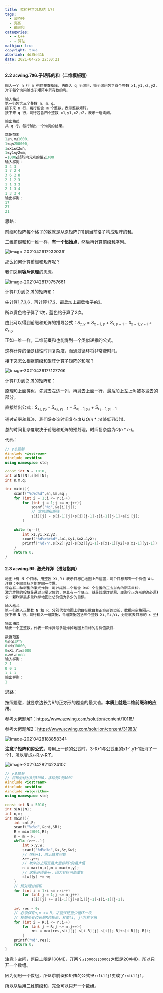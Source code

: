 ```yaml
---
title: 蓝桥杯学习总结（八）
tags:
  - 蓝桥杯
  - 竞赛
  - 前缀和
categories:
  - - C++
  - - 算法
mathjax: true
copyright: true
abbrlink: 4d35e41b
date: 2021-04-26 22:00:21
---
```


#### 2.2 acwing.796.子矩阵的和（二维模板题）

<!--more-->

```C++
输入一个 n 行 m 列的整数矩阵，再输入 q 个询问，每个询问包含四个整数 x1,y1,x2,y2，表示一个子矩阵的左上角坐标和右下角坐标。
对于每个询问输出子矩阵中所有数的和。

输入格式
第一行包含三个整数 n，m，q。
接下来 n 行，每行包含 m 个整数，表示整数矩阵。
接下来 q 行，每行包含四个整数 x1,y1,x2,y2，表示一组询问。

输出格式
共 q 行，每行输出一个询问的结果。

数据范围
1≤n,m≤1000,
1≤q≤200000,
1≤x1≤x2≤n,
1≤y1≤y2≤m,
−1000≤矩阵内元素的值≤1000
输入样例：
3 4 3
1 7 2 4
3 6 2 8
2 1 2 3
1 1 2 2
2 1 3 4
1 3 3 4
输出样例：
17
27
21
```

思路：

前缀和矩阵每个格子的数就是从原矩阵(1,1)到当前格子构成矩阵的和。

二维前缀和和一维一样，**有一个起始点**，然后再计算前缀和序列。

![image-20210428170329381](蓝桥杯学习总结（八）/image-20210428170329381.png)

那么如何计算前缀和矩阵呢？

我们采用**容斥原理**的思想。

![image-20210428170757661](蓝桥杯学习总结（八）/image-20210428170757661.png)

计算(1,1)到(2,3)的矩阵和：

先计算1,7,3,6，再计算1,7,2，最后加上最后格子的2。

所以黄色格子算了1次，蓝色格子算了2次。

由此可以得到前缀和矩阵的推导公式：$S_{x,y} = S_{x-1,y}+S_{x,y-1}-S_{x-1,y-1}+a_{x,y}$

正如一维一样，二维前缀和也能得到一个类似递推的公式。

这样计算的话是线性时间复杂度，而通过循环将非常费时间。

接下来怎么根据前缀和矩阵计算子矩阵的和呢？

![image-20210428172127766](蓝桥杯学习总结（八）/image-20210428172127766.png)

计算(1,1)到(2,3)的矩阵和：

原理和上面类似，先减去左边一列，再减去上面一行，最后加上左上角被多减去的部分。

直接给出公式：$S_{x_2,y_2}-S_{x_2,y_1-1}-S_{x_1-1,y_2}+S_{x_1-1,y_1-1}$

通过前缀和算法，我们将查询时间复杂度从$O(n*m)$降低到$O(1)$。

总的时间复杂度取决于前缀和矩阵的预处理，时间复杂度为$O(n*m)$。

代码：

```C++
// y总题解
#include <iostream>
#include <cstdio>
using namespace std;

const int N = 1010;
int a[N][N],s[N][N];
int n,m,q;

int main(){
    scanf("%d%d%d",&n,&m,&q);
    for (int i = 1;i <= n;i++)
        for (int j = 1;j <= m;j++){
            scanf("%d",&a[i][j]);
            // 求前缀和矩阵
            s[i][j] = s[i-1][j]+s[i][j-1]-s[i-1][j-1]+a[i][j];
        }
    
    while (q--){
        int x1,y1,x2,y2;
        scanf("%d%d%d%d",&x1,&y1,&x2,&y2);
        printf("%d\n",s[x2][y2]-s[x2][y1-1]-s[x1-1][y2]+s[x1-1][y1-1]);
    }
    return 0;
}
```

#### 2.3 acwing.99. 激光炸弹（进阶指南）

```C++
地图上有 N 个目标，用整数 Xi,Yi 表示目标在地图上的位置，每个目标都有一个价值 Wi。
注意：不同目标可能在同一位置。
现在有一种新型的激光炸弹，可以摧毁一个包含 R×R 个位置的正方形内的所有目标。
激光炸弹的投放是通过卫星定位的，但其有一个缺点，就是其爆炸范围，即那个正方形的边必须和 x，y 轴平行。
求一颗炸弹最多能炸掉地图上总价值为多少的目标。

输入格式
第一行输入正整数 N 和 R，分别代表地图上的目标数目和正方形的边长，数据用空格隔开。
接下来 N 行，每行输入一组数据，每组数据包括三个整数 Xi,Yi,Wi，分别代表目标的 x 坐标，y 坐标和价值，数据用空格隔开。

输出格式
输出一个正整数，代表一颗炸弹最多能炸掉地图上目标的总价值数目。

数据范围
0≤R≤10^9
0<N≤10000,
0≤Xi,Yi≤5000
0≤Wi≤1000
输入样例：
2 1
0 0 1
1 1 1
输出样例：
1
```

思路：

按照题意，就是求边长为R的正方形的覆盖的最大值。**本质上就是二维前缀和的应用。**

参考大佬题解1：https://www.acwing.com/solution/content/10116/

参考大佬题解2：https://www.acwing.com/solution/content/31983/

![image-20210428183858344](蓝桥杯学习总结（八）/image-20210428183858344.png)

**注意子矩阵和的公式**，套用上一题的公式时，3-R+1与公式里的x1-1,y1-1抵消了一个1，所以变成x-R,y-R了。

![image-20210428214224102](蓝桥杯学习总结（八）/image-20210428214224102.png)

```C++
// y总题解
// 目标坐标从0到5000，移动到1到5001
#include <iostream>
#include <cstdio>
#include <algorithm>
using namespace std;

const int N = 5010;
int s[N][N];
int n,m;
int main(){
    int cnt,R;
    scanf("%d%d",&cnt,&R);
    R = min(5001,R);
    n = m = R;
    while (cnt--){
        int x,y,w;
        scanf("%d%d%d",&x,&y,&w);
        // 坐标+1，防止越界问题
        x++,y++;
        // 枚举的上限是最大坐标和R的最大值
        n = max(n,x),m = max(m,y);
        // 这里必须是+=，因为目标可能重复
        s[x][y] += w;
    }
    // 预处理前缀和
    for (int i = 1;i <= n;i++)
        for (int j = 1;j <= m;j++)
            s[i][j] += s[i-1][j]+s[i][j-1]-s[i-1][j-1];
    
    int res = 0;
    // 必须保证n,m >= R，才能保证至少循环一次
    // 枚举所有边长是R的矩形，枚举(i, j)为右下角
    for (int i = R;i <= n;i++)
        for (int j = R;j <= m;j++){
            res = max(res,s[i][j]-s[i-R][j]-s[i][j-R]+s[i-R][j-R]);
        }
    printf("%d",res);
    return 0;
}

```

注意卡空间，题目上限是168MB，开两个`s[5000][5000]`大概是200MB，所以只开一个数组。

因为同用一个数组，所以求前缀和矩阵的公式里`+a[i][j]`变成了`+s[i][j]`。

所以以后用二维前缀和，完全可以只开一个数组。